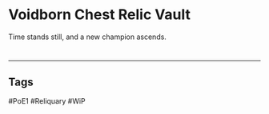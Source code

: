 # Voidborn Chest Relic Vault
Time stands still, and a new champion ascends.

#
---
## Tags
#PoE1 
#Reliquary 
#WiP 